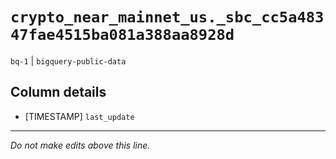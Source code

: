 # `crypto_near_mainnet_us._sbc_cc5a48347fae4515ba081a388aa8928d`
`bq-1` | `bigquery-public-data`

## Column details
* [TIMESTAMP] `last_update`

-------------------------------------------------------------------------------
*Do not make edits above this line.*
